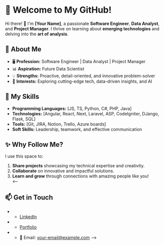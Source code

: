 # 🌟 Welcome to My GitHub!

Hi there! 👋 I'm **[Your Name]**, a passionate **Software Engineer**, **Data Analyst**, and **Project Manager**. I thrive on learning about **emerging technologies** and delving into the **art of analysis**.  

## 🚀 About Me  
- 🖥️ **Profession:** Software Engineer | Data Analyst | Project Manager  
- 📊 **Aspiration:** Future Data Scientist  
- 💡 **Strengths:** Proactive, detail-oriented, and innovative problem-solver  
- 🌱 **Interests:** Exploring cutting-edge tech, data-driven insights, and AI  

## 🔧 My Skills  
- **Programming Languages:** [JS, TS, Python, C#, PHP, Java]  
- **Technologies:** [Angular, React, Next, Laravel, ASP, CodeIgniter, DJango, Flask, SQL]  
- **Tools:** [Git, JIRA, Notion, Trello, Azure boards]  
- **Soft Skills:** Leadership, teamwork, and effective communication  

## ✨ Why Follow Me?  
I use this space to:  
1. **Share projects** showcasing my technical expertise and creativity.  
2. **Collaborate** on innovative and impactful solutions.  
3. **Learn and grow** through connections with amazing people like you!  
<--
## 📫 Get in Touch  
- - [LinkedIn](https://www.linkedin.com/)  
- - [Portfolio](https://your-portfolio-link.com)  
- - 📧 Email: [your-email@example.com](mailto:your-email@example.com)  -->
